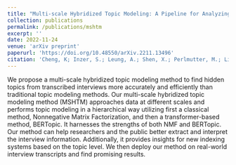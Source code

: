 ```yaml
---
title: "Multi-scale Hybridized Topic Modeling: A Pipeline for Analyzing Unstructured Text Datasets using Topic Modeling"
collection: publications
permalink: /publications/mshtm
excerpt: ''
date: 2022-11-24
venue: 'arXiv preprint'
paperurl: 'https://doi.org/10.48550/arXiv.2211.13496'
citation: 'Cheng, K; Inzer, S.; Leung, A.; Shen, X.; Perlmutter, M.; Lindstrom, M.; Chew, J.A.; Presner, T.; Needell, D. Multi-scale Hybridized Topic Modeling: A Pipeline for Analyzing Unstructured Text Datasets using Topic Modeling. Submitted for publication, 2022.'
---
```

We propose a multi-scale hybridized topic modeling method to find hidden topics from transcribed interviews more accurately and efficiently than traditional topic modeling methods. Our multi-scale hybridized topic modeling method (MSHTM) approaches data at different scales and performs topic modeling in a hierarchical way utilizing first a classical method, Nonnegative Matrix Factorization, and then a transformer-based method, BERTopic. It harnesses the strengths of both NMF and BERTopic. Our method can help researchers and the public better extract and interpret the interview information. Additionally, it provides insights for new indexing systems based on the topic level. We then deploy our method on real-world interview transcripts and find promising results.
